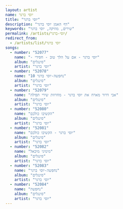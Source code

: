 ```yaml
---
layout: artist
name: יוסי ברגר
title: "יוסי ברגר"
description: "דף האמן יוסי ברגר"
keywords: "שירים, מוזיקה, יוסי ברגר"
permalink: /artists/יוסי-ברגר/
redirect_from:
  - /artists/list/יוסי ברגר
songs:
  - number: "52077"
    name: "- יוסי ברגר - אם על הלך טוב - חסידי"
    album: "סינגלים"
    artist: "יוסי ברגר"
  - number: "52078"
    name: "10 נחפשה-יוסי ברגר"
    album: "סינגלים"
    artist: "יוסי ברגר"
  - number: "52079"
    name: "אבי דרור מארח את יוסי ברגר - מחרוזת שירי תפילה"
    album: "סינגלים"
    artist: "יוסי ברגר"
  - number: "52080"
    name: "הקשיבו כולכם"
    album: "סינגלים"
    artist: "יוסי ברגר"
  - number: "52081"
    name: "יוסי ברגר - הקשיבו כולכם"
    album: "סינגלים"
    artist: "יוסי ברגר"
  - number: "52082"
    name: "מימיני מיכאל"
    album: "סינגלים"
    artist: "יוסי ברגר"
  - number: "52083"
    name: "נחפשה-יוסי ברגר"
    album: "סינגלים"
    artist: "יוסי ברגר"
  - number: "52084"
    name: "נחפשה"
    album: "סינגלים"
    artist: "יוסי ברגר"
---
```


